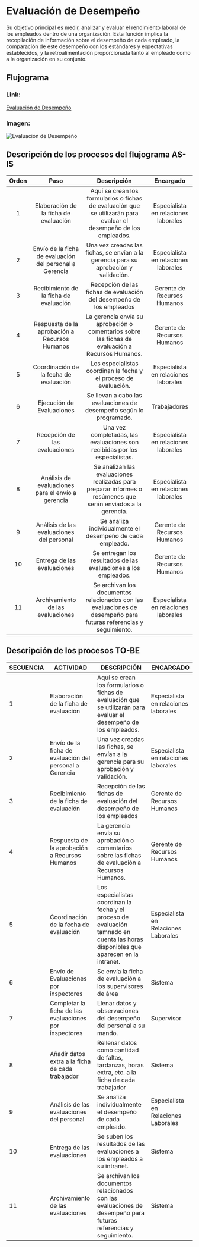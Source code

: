 # Evaluación de Desempeño
Su objetivo principal es medir, analizar y evaluar el rendimiento laboral de los empleados dentro de una organización. Esta función implica la recopilación de información sobre el desempeño de cada empleado, la comparación de este desempeño con los estándares y expectativas establecidos, y la retroalimentación proporcionada tanto al empleado como a la organización en su conjunto.

## Flujograma
### Link: 
[Evaluación de Desempeño](https://lucid.app/lucidchart/98390b68-63b1-417a-b3f4-5a15a0d8bf1b/edit?viewport_loc=-1216%2C-143%2C4242%2C3357%2C0_0&invitationId=inv_0412ef85-1b61-4f99-9a9b-d18653591624)
### Imagen:
![Evaluación de Desempeño](Evaluación.png)
## Descripción de los procesos del flujograma AS-IS
| Orden |                           Paso                          |                                                     Descripción                                                    |               Encargado              |
|:-----:|:-------------------------------------------------------:|:------------------------------------------------------------------------------------------------------------------:|:------------------------------------:|
|   1   |          Elaboración de la ficha de evaluación          | Aquí se crean los formularios o fichas de evaluación que se utilizarán para evaluar el desempeño de los empleados. | Especialista en relaciones laborales |
|   2   | Envío de la ficha de evaluación del personal a Gerencia |                Una vez creadas las fichas, se envían a la gerencia para su aprobación y validación.                | Especialista en relaciones laborales |
|   3   |          Recibimiento de la ficha de evaluación         |                        Recepción de las fichas de evaluación del desempeño de los empleados                        |      Gerente de Recursos Humanos     |
|   4   |      Respuesta de la aprobación a Recursos Humanos      |          La gerencia envía su aprobación o comentarios sobre las fichas de evaluación a Recursos Humanos.          |      Gerente de Recursos Humanos     |
|   5   |          Coordinación de la fecha de evaluación         |                          Los especialistas coordinan la fecha y el proceso de evaluación.                          | Especialista en relaciones laborales |
|   6   |                Ejecución de Evaluaciones                |                         Se llevan a cabo las evaluaciones de desempeño según lo programado.                        |             Trabajadores             |
|   7   |              Recepción de las evaluaciones              |                     Una vez completadas, las evaluaciones son recibidas por los especialistas.                     | Especialista en relaciones laborales |
|   8   |    Análisis de evaluaciones para el envío a gerencia    |    Se analizan las evaluaciones realizadas para preparar informes o resúmenes que serán enviados a la gerencia.    | Especialista en relaciones laborales |
|   9   |        Análisis de las evaluaciones del personal        |                              Se analiza individualmente el desempeño de cada empleado.                             |      Gerente de Recursos Humanos     |
|   10  |               Entrega de las evaluaciones               |                           Se entregan los resultados de las evaluaciones a los empleados.                          |      Gerente de Recursos Humanos     |
|   11  |            Archivamiento de las evaluaciones            |  Se archivan los documentos relacionados con las evaluaciones de desempeño para futuras referencias y seguimiento. | Especialista en relaciones laborales |
## Descripción de los procesos TO-BE
| SECUENCIA | ACTIVIDAD                                               | DESCRIPCIÓN                                                                                                                          | ENCARGADO                            |
|-----------|---------------------------------------------------------|--------------------------------------------------------------------------------------------------------------------------------------|--------------------------------------|
|         1 | Elaboración de la ficha de evaluación                   | Aquí se crean los formularios o fichas de evaluación que se utilizarán para evaluar el desempeño de los empleados.                   | Especialista en relaciones laborales |
|         2 | Envío de la ficha de evaluación del personal a Gerencia | Una vez creadas las fichas, se envían a la gerencia para su aprobación y validación.                                                 | Especialista en relaciones laborales |
|         3 | Recibimiento de la ficha de evaluación                  | Recepción de las fichas de evaluación del desempeño de los empleados                                                                 | Gerente de Recursos Humanos          |
|         4 | Respuesta de la aprobación a Recursos Humanos           | La gerencia envía su aprobación o comentarios sobre las fichas de evaluación a Recursos Humanos.                                     | Gerente de Recursos Humanos          |
|         5 | Coordinación de la fecha de evaluación                  | Los especialistas coordinan la fecha y el proceso de evaluación tamnado en cuenta las horas disponibles que aparecen en la intranet. | Especialista en Relaciones Laborales |
|         6 | Envío de Evaluaciones por inspectores                   | Se envía la ficha de evaluación a los supervisores de área                                                                           | Sistema                              |
|         7 | Completar la ficha de las evaluaciones por inspectores  | Llenar datos y observaciones del desempeño del personal a su mando.                                                                  | Supervisor                           |
|         8 | Añadir datos extra a la ficha de cada trabajador        | Rellenar datos como cantidad de faltas, tardanzas, horas extra, etc. a la ficha de cada trabajador                                   | Sistema                              |
|         9 | Análisis de las evaluaciones del personal               | Se analiza individualmente el desempeño de cada empleado.                                                                            | Especialista en Relaciones Laborales |
|        10 | Entrega de las evaluaciones                             | Se suben los resultados de las evaluaciones a los empleados a su intranet.                                                           | Sistema                              |
|        11 | Archivamiento de las evaluaciones                       | Se archivan los documentos relacionados con las evaluaciones de desempeño para futuras referencias y seguimiento.                    | Sistema                              |